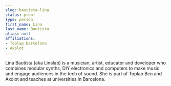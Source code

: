 ```yaml
---
slug: bautista-lina
status: proof
type: person
first_name: Lina
last_name: Bautista
alias: null
affiliations:
- Toplap Barcelona
- Axolot
---
```


Lina Bautista (aka Linalab) is a musician, artist, educator and developer who combines modular synths, DIY electronics and computers to make music and engage audiences in the tech of sound. She is part of Toplap Bcn and Axolot and teaches at universities in Barcelona.

